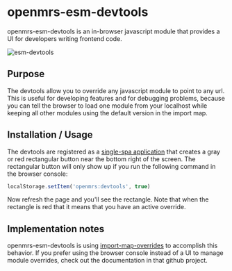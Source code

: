 # openmrs-esm-devtools

openmrs-esm-devtools is an in-browser javascript module that provides a UI for 
developers writing frontend code.

![esm-devtools](https://user-images.githubusercontent.com/1031876/81030238-f5b9d500-8e3c-11ea-81b8-6c2a4938faf2.gif)

## Purpose

The devtools allow you to override any javascript module to point to any url. 
This is useful for developing features and for debugging problems, because you 
can tell the browser to load one module from your localhost while keeping all 
other modules using the default version in the import map.

## Installation / Usage

The devtools are registered as a
[single-spa application](https://single-spa.js.org/docs/building-applications.html)
that creates a gray or red rectangular button near the bottom right of the 
screen. The rectangular button will only show up if you run the following 
command in the browser console:

```js
localStorage.setItem('openmrs:devtools', true)
```

Now refresh the page and you'll see the rectangle. Note that when the rectangle is 
red that it means that you have an active override.

## Implementation notes

openmrs-esm-devtools is using
[import-map-overrides](https://github.com/joeldenning/import-map-overrides) 
to accomplish this behavior. 
If you prefer using the browser console instead of a UI to manage module 
overrides, check out the documentation in that github project.
